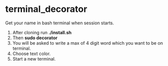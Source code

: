 # terminal_decorator
Get your name in bash terminal when session starts.

1. After cloning run __./install.sh__
2. Then __sudo decorator__
3. You will be asked to write a max of 4 digit word which you want to be on terminal.
4. Choose text color.
5. Start a new terminal.
